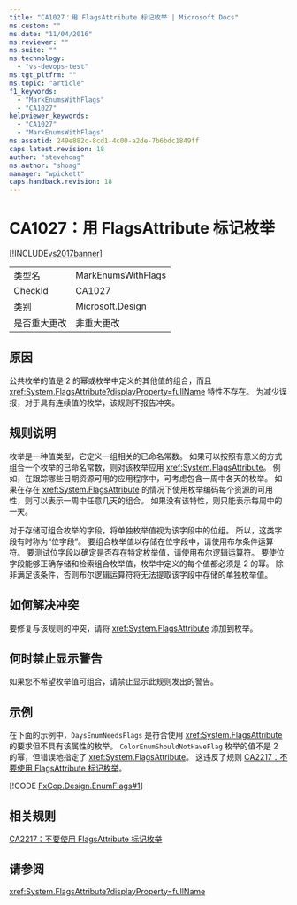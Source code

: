 ```yaml
---
title: "CA1027：用 FlagsAttribute 标记枚举 | Microsoft Docs"
ms.custom: ""
ms.date: "11/04/2016"
ms.reviewer: ""
ms.suite: ""
ms.technology: 
  - "vs-devops-test"
ms.tgt_pltfrm: ""
ms.topic: "article"
f1_keywords: 
  - "MarkEnumsWithFlags"
  - "CA1027"
helpviewer_keywords: 
  - "CA1027"
  - "MarkEnumsWithFlags"
ms.assetid: 249e882c-8cd1-4c00-a2de-7b6bdc1849ff
caps.latest.revision: 18
author: "stevehoag"
ms.author: "shoag"
manager: "wpickett"
caps.handback.revision: 18
---
```

# CA1027：用 FlagsAttribute 标记枚举
[!INCLUDE[vs2017banner](../code-quality/includes/vs2017banner.md)]

|||  
|-|-|  
|类型名|MarkEnumsWithFlags|  
|CheckId|CA1027|  
|类别|Microsoft.Design|  
|是否重大更改|非重大更改|  
  
## 原因  
 公共枚举的值是 2 的幂或枚举中定义的其他值的组合，而且 <xref:System.FlagsAttribute?displayProperty=fullName> 特性不存在。  为减少误报，对于具有连续值的枚举，该规则不报告冲突。  
  
## 规则说明  
 枚举是一种值类型，它定义一组相关的已命名常数。  如果可以按照有意义的方式组合一个枚举的已命名常数，则对该枚举应用 <xref:System.FlagsAttribute>。  例如，在跟踪哪些日期资源可用的应用程序中，可考虑包含一周中各天的枚举。  如果在存在 <xref:System.FlagsAttribute> 的情况下使用枚举编码每个资源的可用性，则可以表示一周中任意几天的组合。  如果没有该特性，则只能表示每周中的一天。  
  
 对于存储可组合枚举的字段，将单独枚举值视为该字段中的位组。  所以，这类字段有时称为“位字段”。  要组合枚举值以存储在位字段中，请使用布尔条件运算符。  要测试位字段以确定是否存在特定枚举值，请使用布尔逻辑运算符。  要使位字段能够正确存储和检索组合枚举值，枚举中定义的每个值都必须是 2 的幂。  除非满足该条件，否则布尔逻辑运算符将无法提取该字段中存储的单独枚举值。  
  
## 如何解决冲突  
 要修复与该规则的冲突，请将 <xref:System.FlagsAttribute> 添加到枚举。  
  
## 何时禁止显示警告  
 如果您不希望枚举值可组合，请禁止显示此规则发出的警告。  
  
## 示例  
 在下面的示例中，`DaysEnumNeedsFlags` 是符合使用 <xref:System.FlagsAttribute> 的要求但不具有该属性的枚举。  `ColorEnumShouldNotHaveFlag` 枚举的值不是 2 的幂，但错误地指定了 <xref:System.FlagsAttribute>。  这违反了规则 [CA2217：不要使用 FlagsAttribute 标记枚举](../code-quality/ca2217-do-not-mark-enums-with-flagsattribute.md)。  
  
 [!CODE [FxCop.Design.EnumFlags#1](../CodeSnippet/VS_Snippets_CodeAnalysis/FxCop.Design.EnumFlags#1)]  
  
## 相关规则  
 [CA2217：不要使用 FlagsAttribute 标记枚举](../code-quality/ca2217-do-not-mark-enums-with-flagsattribute.md)  
  
## 请参阅  
 <xref:System.FlagsAttribute?displayProperty=fullName>